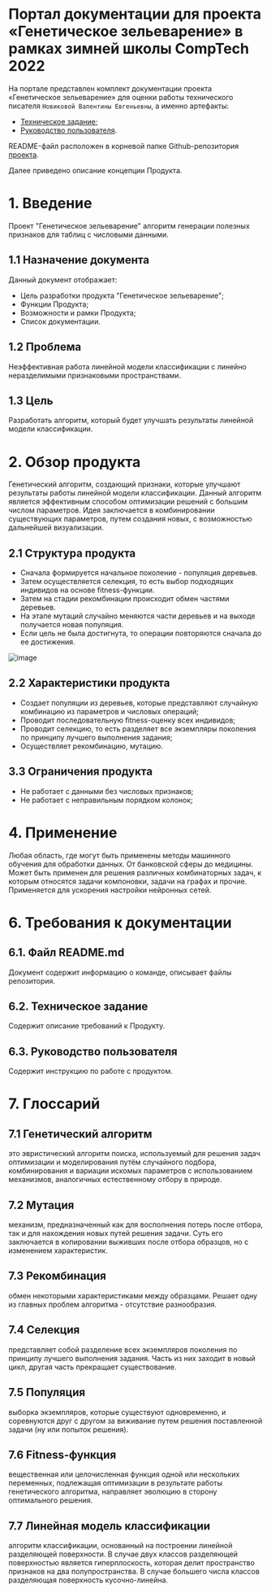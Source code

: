 # Портал документации для проекта «Генетическое зельеварение» в рамках зимней школы CompTech 2022

На портале представлен комплект документации проекта «Генетическое зельеварение» для оценки работы технического писателя `Новиковой Валентины Евгеньевны`, а именно артефакты:

* [Техническое задание](source/tz.md);
* [Руководство пользователя](source/user_guide.md).

README-файл расположен в корневой папке Github-репозитория [проекта](https://github.com/comptech-winter-school/genetic-potioncraft).

Далее приведено описание концепции Продукта.

# 1. Введение
Проект "Генетическое зельеварение" алгоритм генерации полезных признаков для таблиц с числовыми данными.
## 1.1 Назначение документа
Данный документ отображает:

* Цель разработки продукта "Генетическое зельеварение";
* Функции Продукта;
* Возможности и рамки Продукта;
* Список документации.

## 1.2 Проблема
Неэффективная работа линейной модели классификации с линейно неразделимыми признаковыми пространствами.
## 1.3 Цель
Разработать алгоритм, который будет улучшать результаты линейной модели классификации.

# 2. Обзор продукта

Генетический алгоритм, создающий признаки, которые улучшают результаты работы линейной модели классификации. 
Данный алгоритм является эффективным способом оптимизации решений с большим числом параметров. 
Идея заключается в комбинировании существующих параметров, путем создания новых, с возможностью дальнейшей визуализации.

## 2.1 Структура продукта

* Сначала формируется начальное поколение - популяция деревьев. 
* Затем осуществляется селекция, то есть выбор подходящих индивидов на основе fitness-функции. 
* Затем на стадии рекомбинации происходит обмен частями деревьев. 
* На этапе мутаций случайно меняются части деревьев и на выходе получается новая популяция. 
* Если цель не была достигнута, то операции повторяются сначала до ее достижения.

![image](https://user-images.githubusercontent.com/98469155/152510658-a4e324a3-9875-4a6a-8319-a5d955f3f83b.png)

## 2.2 Характеристики продукта  

* Создает популяции из деревьев, которые представляют случайную комбинацию из параметров и числовых операций;                               
* Проводит последовательную fitness-оценку всех индивидов;
* Проводит селекцию, то есть разделяет все экземпляры поколения по принципу лучшего выполнения задания;
* Осуществляет рекомбинацию, мутацию.

## 3.3 Ограничения продукта

* Не работает с данными без числовых признаков;
* Не работает с неправильным порядком колонок;

# 4. Применение

Любая область, где могут быть применены методы машинного обучения для обработки данных. От банковской сферы до медицины. 
Может быть применен для решения различных комбинаторных задач, к которым относятся задачи компоновки, задачи на графах и прочие. 
Применяется для ускорения настройки нейронных сетей.

# 6. Требования к документации

## 6.1. Файл README.md
Документ содержит информацию о команде, описывает файлы репозитория.

## 6.2. Техническое задание
Содержит описание требований к Продукту.

## 6.3. Руководство пользователя
Содержит инструкцию по работе с продуктом.

# 7. Глоссарий

## 7.1 Генетический алгоритм
это эвристический алгоритм поиска, используемый для решения задач оптимизации и моделирования путём случайного подбора, комбинирования и вариации искомых параметров с использованием механизмов, аналогичных естественному отбору в природе. 
## 7.2 Мутация
механизм, предназначенный как для восполнения потерь после отбора, так и для нахождения новых путей решения задачи. Суть его заключается в копировании выживших после отбора образцов, но с изменением характеристик.
## 7.3 Рекомбинация
обмен некоторыми характеристиками между образцами. Решает одну из главных проблем алгоритма - отсутствие разнообразия.
## 7.4 Селекция 
представляет собой разделение всех экземпляров поколения по принципу лучшего выполнения задания. Часть из них заходит в новый цикл, другая часть прекращает существование.
## 7.5 Популяция 
выборка экземпляров, которые существуют одновременно, и соревнуются друг с другом за виживание путем решения поставленной задачи (ну или попыток решения).
## 7.6 Fitness-функция
вещественная или целочисленная функция одной или нескольких переменных, подлежащая оптимизации в результате работы генетического алгоритма, направляет эволюцию в сторону оптимального решения.
## 7.7 Линейная модель классификации
алгоритм классификации, основанный на построении линейной разделяющей поверхности. В случае двух классов разделяющей поверхностью является гиперплоскость, которая делит пространство признаков на два полупространства. В случае большего числа классов разделяющая поверхность кусочно-линейна.
